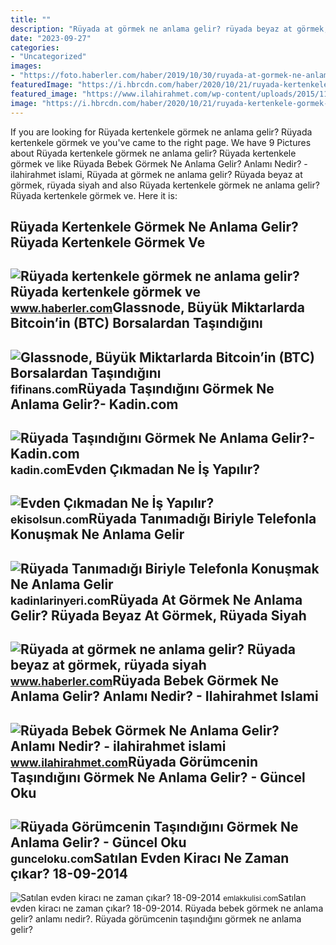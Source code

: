 ```yaml
---
title: ""
description: "Rüyada at görmek ne anlama gelir? rüyada beyaz at görmek, rüyada siyah"
date: "2023-09-27"
categories:
- "Uncategorized"
images:
- "https://foto.haberler.com/haber/2019/10/30/ruyada-at-gormek-ne-anlama-gelir-12566959_7097_m.jpg"
featuredImage: "https://i.hbrcdn.com/haber/2020/10/21/ruyada-kertenkele-gormek-ne-anlama-gelir-ruyada-13681653_7166_amp.jpg"
featured_image: "https://www.ilahirahmet.com/wp-content/uploads/2015/11/Rüyada-Bebek-Görmek-Ne-Anlama-Gelir.jpg"
image: "https://i.hbrcdn.com/haber/2020/10/21/ruyada-kertenkele-gormek-ne-anlama-gelir-ruyada-13681653_7166_amp.jpg"
---
```


If you are looking for Rüyada kertenkele görmek ne anlama gelir? Rüyada kertenkele görmek ve you've came to the right page. We have 9 Pictures about Rüyada kertenkele görmek ne anlama gelir? Rüyada kertenkele görmek ve like Rüyada Bebek Görmek Ne Anlama Gelir? Anlamı Nedir? - ilahirahmet islami, Rüyada at görmek ne anlama gelir? Rüyada beyaz at görmek, rüyada siyah and also Rüyada kertenkele görmek ne anlama gelir? Rüyada kertenkele görmek ve. Here it is:

Rüyada Kertenkele Görmek Ne Anlama Gelir? Rüyada Kertenkele Görmek Ve
---------------------------------------------------------------------

 ![Rüyada kertenkele görmek ne anlama gelir? Rüyada kertenkele görmek ve](https://i.hbrcdn.com/haber/2020/10/21/ruyada-kertenkele-gormek-ne-anlama-gelir-ruyada-13681653_7166_amp.jpg) <small>www.haberler.com</small>Glassnode, Büyük Miktarlarda Bitcoin’in (BTC) Borsalardan Taşındığını
---------------------------------------------------------------------

 ![Glassnode, Büyük Miktarlarda Bitcoin’in (BTC) Borsalardan Taşındığını](https://fifinans.com/wp-content/uploads/2021/07/glassnode-buyuk-miktarlarda-bitcoinin-btc-borsalardan-tasindigini-soyledi-peki-bu-ne-anlama-geliyor-huZ3Btmb-scaled.jpg) <small>fifinans.com</small>Rüyada Taşındığını Görmek Ne Anlama Gelir?- Kadin.com
-----------------------------------------------------

 ![Rüyada Taşındığını Görmek Ne Anlama Gelir?- Kadin.com](https://cdn.kadin.com/images/posts/1/8/1/ruyada-tasindigini-gormek-ne-anlama-gelir-1582654189.png) <small>kadin.com</small>Evden Çıkmadan Ne İş Yapılır?
-----------------------------

 ![Evden Çıkmadan Ne İş Yapılır?](https://ekisolsun.com/wp-content/uploads/2022/05/Evden-Cikmadan-Ne-Is-Yapilir.png) <small>ekisolsun.com</small>Rüyada Tanımadığı Biriyle Telefonla Konuşmak Ne Anlama Gelir
------------------------------------------------------------

 ![Rüyada Tanımadığı Biriyle Telefonla Konuşmak Ne Anlama Gelir](https://kadinlarinyeri.com/wp-content/uploads/2021/12/Ruyada-Tanimadigi-Biriyle-Telefonla-Konusmak-Ne-Anlama-Gelir.jpg) <small>kadinlarinyeri.com</small>Rüyada At Görmek Ne Anlama Gelir? Rüyada Beyaz At Görmek, Rüyada Siyah
----------------------------------------------------------------------

 ![Rüyada at görmek ne anlama gelir? Rüyada beyaz at görmek, rüyada siyah](https://foto.haberler.com/haber/2019/10/30/ruyada-at-gormek-ne-anlama-gelir-12566959_7097_m.jpg) <small>www.haberler.com</small>Rüyada Bebek Görmek Ne Anlama Gelir? Anlamı Nedir? - Ilahirahmet Islami
-----------------------------------------------------------------------

 ![Rüyada Bebek Görmek Ne Anlama Gelir? Anlamı Nedir? - ilahirahmet islami](https://www.ilahirahmet.com/wp-content/uploads/2015/11/Rüyada-Bebek-Görmek-Ne-Anlama-Gelir.jpg) <small>www.ilahirahmet.com</small>Rüyada Görümcenin Taşındığını Görmek Ne Anlama Gelir? - Güncel Oku
------------------------------------------------------------------

 ![Rüyada Görümcenin Taşındığını Görmek Ne Anlama Gelir? - Güncel Oku](https://gunceloku.com/uploads/ruyada-gorumcenin-tasindigini-gormek-ne-anlama-gelir-6414544955cd5.jpg) <small>gunceloku.com</small>Satılan Evden Kiracı Ne Zaman çıkar? 18-09-2014
-----------------------------------------------

 ![Satılan evden kiracı ne zaman çıkar? 18-09-2014](https://cdn.emlakkulisi.com/resim/orjinal/NTM1NjQyNz-satilan-evden-kiraci-ne-zaman-cikar.jpg) <small>emlakkulisi.com</small>Satılan evden kiracı ne zaman çıkar? 18-09-2014. Rüyada bebek görmek ne anlama gelir? anlamı nedir?. Rüyada görümcenin taşındığını görmek ne anlama gelir?
